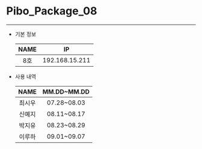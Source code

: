 # Pibo_Package_08
---

* 기본 정보

    |NAME|IP|
    |:---:|:---:|
    |8호|192.168.15.211|


* 사용 내역

    |NAME|MM.DD~MM.DD|
    |:---:|:---:|
    |최시우|07.28~08.03|
    |신예지|08.11~08.17|
    |박지유|08.23~08.29|
    |이루하|09.01~09.07|


    
